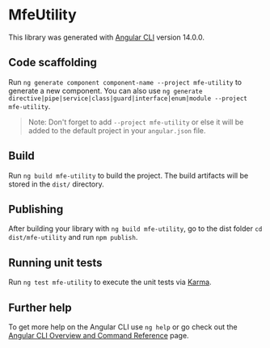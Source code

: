 # MfeUtility

This library was generated with [Angular CLI](https://github.com/angular/angular-cli) version 14.0.0.

## Code scaffolding

Run `ng generate component component-name --project mfe-utility` to generate a new component. You can also use `ng generate directive|pipe|service|class|guard|interface|enum|module --project mfe-utility`.
> Note: Don't forget to add `--project mfe-utility` or else it will be added to the default project in your `angular.json` file. 

## Build

Run `ng build mfe-utility` to build the project. The build artifacts will be stored in the `dist/` directory.

## Publishing

After building your library with `ng build mfe-utility`, go to the dist folder `cd dist/mfe-utility` and run `npm publish`.

## Running unit tests

Run `ng test mfe-utility` to execute the unit tests via [Karma](https://karma-runner.github.io).

## Further help

To get more help on the Angular CLI use `ng help` or go check out the [Angular CLI Overview and Command Reference](https://angular.io/cli) page.
